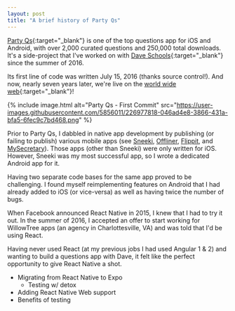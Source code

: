 ```yaml
---
layout: post
title: "A brief history of Party Qs"
---
```


[Party Qs][partyqs.com]{:target="_blank"} is one of the top questions app for iOS and Android, with over
2,000 curated questions and 250,000 total downloads. It's a side-project that I've worked on with
[Dave Schools][dave]{:target="_blank"} since the summer of 2016.

Its first line of code was written July 15, 2016 (thanks source control!). And now, nearly seven years later,
we're live on the [world wide web][app.partyqs.com]{:target="_blank"}!

{% include image.html alt="Party Qs - First Commit"
   src="https://user-images.githubusercontent.com/5856011/226977818-046ad4e8-3866-431a-bfa5-6fec9c7bd468.png" %}

Prior to Party Qs, I dabbled in native app development by publishing (or failing to publish) various
mobile apps (see [Sneeki][sneeki], [Offliner][offliner], [Flippit][flippit], and [MySecretary][mysecretary]). Those
apps (other than Sneeki) were only written for iOS. However, Sneeki was my most successful app, so I wrote a dedicated
Android app for it.

Having two separate code bases for the same app proved to be challenging. I found myself reimplementing features on
Android that I had already added to iOS (or vice-versa) as well as having twice the number of bugs.

When Facebook announced React Native in 2015, I knew that I had to try it out. In the summer of 2016, I accepted an offer
to start working for WillowTree apps (an agency in Charlottesville, VA) and was told that I'd be using React.

Having never used React (at my previous jobs I had used Angular 1 & 2) and wanting to build a questions app with Dave, it
felt like the perfect opportunity to give React Native a shot.






- Migrating from React Native to Expo
  - Testing w/ detox
- Adding React Native Web support
- Benefits of testing

[app.partyqs.com]: https://app.partyqs.com
[partyqs.com]: https://www.partyqs.com
[dave]: https://twitter.com/daveschoools
[sneeki]: https://deh.li/2014/12/31/sneeki.html
[offliner]: https://deh.li/2014/06/30/offliner.html
[flippit]: https://deh.li/2014/06/03/flippit.html
[mysecretary]: https://deh.li/2014/05/04/mysecretary